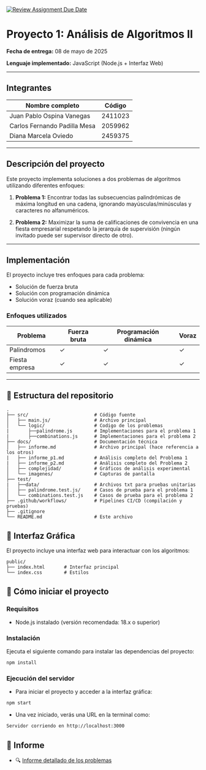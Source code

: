 [![Review Assignment Due Date](https://classroom.github.com/assets/deadline-readme-button-22041afd0340ce965d47ae6ef1cefeee28c7c493a6346c4f15d667ab976d596c.svg)](https://classroom.github.com/a/kKWtV-CB)

# Proyecto 1: Análisis de Algoritmos II

**Fecha de entrega:** 08 de mayo de 2025

**Lenguaje implementado:** JavaScript (Node.js + Interfaz Web)

---

## Integrantes

| Nombre completo              | Código  |
| ---------------------------- | ------- |
| Juan Pablo Ospina Vanegas    | 2411023 |
| Carlos Fernando Padilla Mesa | 2059962 |
| Diana Marcela Oviedo         | 2459375 |

---

## Descripción del proyecto

Este proyecto implementa soluciones a dos problemas de algoritmos utilizando diferentes enfoques:

1. **Problema 1:** Encontrar todas las subsecuencias palindrómicas de máxima longitud en una cadena, ignorando mayúsculas/minúsculas y caracteres no alfanuméricos.

2. **Problema 2:** Maximizar la suma de calificaciones de convivencia en una fiesta empresarial respetando la jerarquía de supervisión (ningún invitado puede ser supervisor directo de otro).

---

## Implementación

El proyecto incluye tres enfoques para cada problema:

- Solución de fuerza bruta
- Solución con programación dinámica
- Solución voraz (cuando sea aplicable)

### Enfoques utilizados

| Problema       | Fuerza bruta | Programación dinámica | Voraz |
| -------------- | ------------ | --------------------- | ----- |
| Palindromos    | ✓            | ✓                     | ✓     |
| Fiesta empresa | ✓            | ✓                     | ✓     |

---

## 🚀 Estructura del repositorio

```plaintext
.
├── src/                        # Código fuente
│   ├── main.js/                # Archivo principal
│   └── logic/                  # Codigo de los problemas
|       ├──palindrome.js        # Implementaciones para el problema 1
|       ├──combinations.js      # Implementaciones para el problema 2
├── docs/                       # Documentación técnica
│   ├── informe.md              # Archivo principal (hace referencia a los otros)
|   ├── informe_p1.md           # Análisis completo del Problema 1
|   ├── informe_p2.md           # Análisis completo del Problema 2
│   ├── complejidad/            # Gráficos de análisis experimental
│   └── imagenes/               # Capturas de pantalla
├── test/
|   ├──data/                    # Archivos txt para pruebas unitarias
│   ├── palindrome.test.js/     # Casos de prueba para el problema 1
│   └── combinations.test.js    # Casos de prueba para el problema 2
├── .github/workflows/          # Pipelines CI/CD (compilación y pruebas)
├── .gitignore
└── README.md                   # Este archivo
```

## 🌟 Interfaz Gráfica

El proyecto incluye una interfaz web para interactuar con los algoritmos:

```plaintext
public/
├── index.html       # Interfaz principal
└── index.css        # Estilos
```

## 🔧 Cómo iniciar el proyecto

### Requisitos

- Node.js instalado (versión recomendada: 18.x o superior)

### Instalación

Ejecuta el siguiente comando para instalar las dependencias del proyecto:

```bash
npm install
```

### Ejecución del servidor

- Para iniciar el proyecto y acceder a la interfaz gráfica:

```bash
npm start
```

- Una vez iniciado, verás una URL en la terminal como:

```bash
Servidor corriendo en http://localhost:3000
```

## 📂 Informe

- 🔍 [Informe detallado de los problemas](./docs/informe.md)

